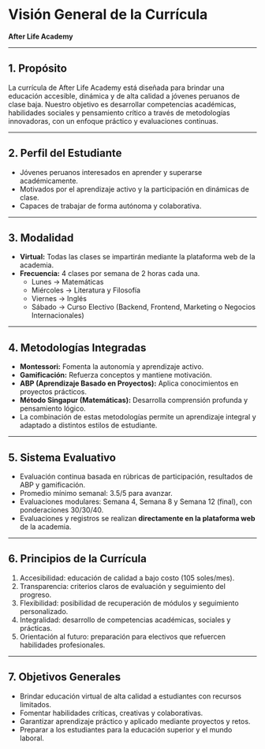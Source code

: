 # Visión General de la Currícula  
**After Life Academy**

---

## 1. Propósito
La currícula de After Life Academy está diseñada para brindar una educación accesible, dinámica y de alta calidad a jóvenes peruanos de clase baja. Nuestro objetivo es desarrollar competencias académicas, habilidades sociales y pensamiento crítico a través de metodologías innovadoras, con un enfoque práctico y evaluaciones continuas.

---

## 2. Perfil del Estudiante
- Jóvenes peruanos interesados en aprender y superarse académicamente.  
- Motivados por el aprendizaje activo y la participación en dinámicas de clase.  
- Capaces de trabajar de forma autónoma y colaborativa.  

---

## 3. Modalidad
- **Virtual:** Todas las clases se impartirán mediante la plataforma web de la academia.  
- **Frecuencia:** 4 clases por semana de 2 horas cada una.  
  - Lunes → Matemáticas  
  - Miércoles → Literatura y Filosofía  
  - Viernes → Inglés  
  - Sábado → Curso Electivo (Backend, Frontend, Marketing o Negocios Internacionales)  

---

## 4. Metodologías Integradas
- **Montessori:** Fomenta la autonomía y aprendizaje activo.  
- **Gamificación:** Refuerza conceptos y mantiene motivación.  
- **ABP (Aprendizaje Basado en Proyectos):** Aplica conocimientos en proyectos prácticos.  
- **Método Singapur (Matemáticas):** Desarrolla comprensión profunda y pensamiento lógico.  
- La combinación de estas metodologías permite un aprendizaje integral y adaptado a distintos estilos de estudiante.  

---

## 5. Sistema Evaluativo
- Evaluación continua basada en rúbricas de participación, resultados de ABP y gamificación.  
- Promedio mínimo semanal: 3.5/5 para avanzar.  
- Evaluaciones modulares: Semana 4, Semana 8 y Semana 12 (final), con ponderaciones 30/30/40.  
- Evaluaciones y registros se realizan **directamente en la plataforma web** de la academia.  

---

## 6. Principios de la Currícula
1. Accesibilidad: educación de calidad a bajo costo (105 soles/mes).  
2. Transparencia: criterios claros de evaluación y seguimiento del progreso.  
3. Flexibilidad: posibilidad de recuperación de módulos y seguimiento personalizado.  
4. Integralidad: desarrollo de competencias académicas, sociales y prácticas.  
5. Orientación al futuro: preparación para electivos que refuercen habilidades profesionales.  

---

## 7. Objetivos Generales
- Brindar educación virtual de alta calidad a estudiantes con recursos limitados.  
- Fomentar habilidades críticas, creativas y colaborativas.  
- Garantizar aprendizaje práctico y aplicado mediante proyectos y retos.  
- Preparar a los estudiantes para la educación superior y el mundo laboral.
